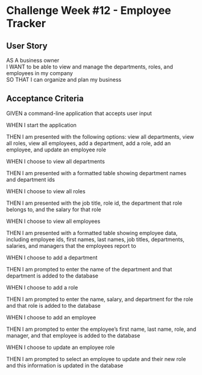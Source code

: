# Challenge Week #12 - Employee Tracker

## User Story

AS A business owner  
I WANT to be able to view and manage the departments, roles, and employees in my company  
SO THAT I can organize and plan my business  

## Acceptance Criteria

GIVEN a command-line application that accepts user input  

WHEN I start the application  

THEN I am presented with the following options: view all departments, view all roles, view all employees, add a department, add a role, add an employee, and update an employee role  

WHEN I choose to view all departments  

THEN I am presented with a formatted table showing department names and department ids  

WHEN I choose to view all roles  

THEN I am presented with the job title, role id, the department that role belongs to, and the salary for that role  

WHEN I choose to view all employees  

THEN I am presented with a formatted table showing employee data, including employee ids, first names, last names, job titles, departments, salaries, and managers that the employees report to  

WHEN I choose to add a department  

THEN I am prompted to enter the name of the department and that department is added to the database  

WHEN I choose to add a role  

THEN I am prompted to enter the name, salary, and department for the role and that role is added to the database  

WHEN I choose to add an employee  

THEN I am prompted to enter the employee’s first name, last name, role, and manager, and that employee is added to the database  

WHEN I choose to update an employee role  

THEN I am prompted to select an employee to update and their new role and this information is updated in the database
